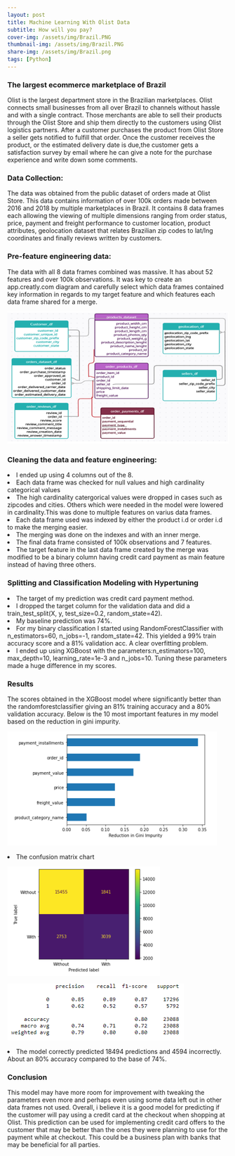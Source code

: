 ```yaml
---
layout: post
title: Machine Learning With Olist Data
subtitle: How will you pay?
cover-img: /assets/img/Brazil.PNG
thumbnail-img: /assets/img/Brazil.PNG
share-img: /assets/img/Brazil.png
tags: [Python]
---
```

<h3>The largest ecommerce marketplace of Brazil</h3>

Olist is the largest department store in the Brazilian marketplaces. 
Olist connects small businesses from all over Brazil to channels without hassle and with a single contract. 
Those merchants are able to sell their products through the Olist Store and ship them directly to the customers using Olist logistics partners.
After a customer purchases the product from Olist Store a seller gets notified to fulfill that order. Once the customer receives the product, 
or the estimated delivery date is due,the customer gets a satisfaction survey by email where he can give a note for the purchase experience and write down some comments.


<h3>Data Collection:</h3>
The data was obtained from the public dataset of orders made at Olist Store. 
This data contains information of over 100k orders made between 2016 and 2018 by multiple marketplaces in Brazil.
It contains 8 data frames each allowing the viewing of multiple dimensions ranging from order status, price, payment and freight performance to customer location,
product attributes, geolocation dataset that relates Brazilian zip codes to lat/lng coordinates and finally reviews written by customers.


<h3>Pre-feature engineering data:</h3>
The data with all 8 data frames combined was massive. It has about 52 features and over 100k observations.
It was key to create an app.creatly.com diagram and carefully select which data frames contained key information in regards to my target feature and 
which features each data frame shared for a merge.


![Diagram](/assets/img/chartapply.PNG)          


<h3>Cleaning the data and feature engineering:</h3>
<li>I ended up using 4 columns out of the 8.</li>
<li>Each data frame was checked for null values and high cardinality categorical values </li>
<li>The high cardinality catergorical values were dropped in cases such as zipcodes and cities. Others
  which were needed in the model were lowered in cardinality.This was done to multiple features on varius data frames.</li>
<li>Each data frame used was indexed by either the product i.d or order i.d to make the merging easier.</li>
<li>The merging was done on the indexes and with an inner merge.</li>
<li>The final data frame consisted of 100k observations and 7 features.
<li>The target feature in the last data frame created by the merge was modified to be a binary column having credit card 
  payment as main feature instead of having three others.
  
<h3>Splitting and Classification Modeling with Hypertuning</h3>
<li>The target of my prediction was credit card payment method.</li>
<li> I dropped the target column for the validation data and did a train_test_split(X, y, test_size=0.2, random_state=42).</li>
<li> My baseline prediction was 74%.
<li> For my binary classification I started using RandomForestClassifier with n_estimators=60, n_jobs=-1, random_state=42.
  This yielded a 99% train accuracy score and a 81% validation acc. A clear overfitting problem.</li>
<li> I ended up using XGBoost with the parameters:n_estimators=100, max_depth=10, learning_rate=1e-3 and n_jobs=10.
  Tuning these parameters made a huge difference in my scores.</li>
<h3>Results</h3>
The scores obtained in the XGBoost model where significantly better than the randomforestclassifier giving an 81% training accuracy and a 80% 
validation accuracy. Below is the 10 most important features in my model based on the reduction in gini impurity.


![gini](/assets/img/gini.PNG) 


<li>The confusion matrix chart</li>


![confusion](/assets/img/confusion.PNG)



![score](/assets/img/score.PNG)

<li>The model correctly predicted 18494 predictions and 4594 incorrectly. About an 80% accuracy compared to the base of 74%.</li>
<h3> Conclusion</h3>
This model may have more room for improvement with tweaking the parameters even more and perhaps even using some data left out in other 
data frames not used. Overall, i believe it is a good model for predicting if the customer will pay using a credit card at the checkout when shopping
at Olist. This prediction can be used for implementing credit card offers to the customer that may be better than the ones they were planning to use
for the payment while at checkout. This could be a business plan with banks that may be beneficial for all parties.
 
